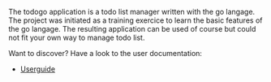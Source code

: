 The todogo application is a todo list manager written with the go
langage. The project was initiated as a training exercice to learn the
basic features of the go langage. The resulting application can be
used of course but could not fit your own way to manage todo list.

Want to discover? Have a look to the user documentation:

* [Userguide](doc/userguide.rst)

